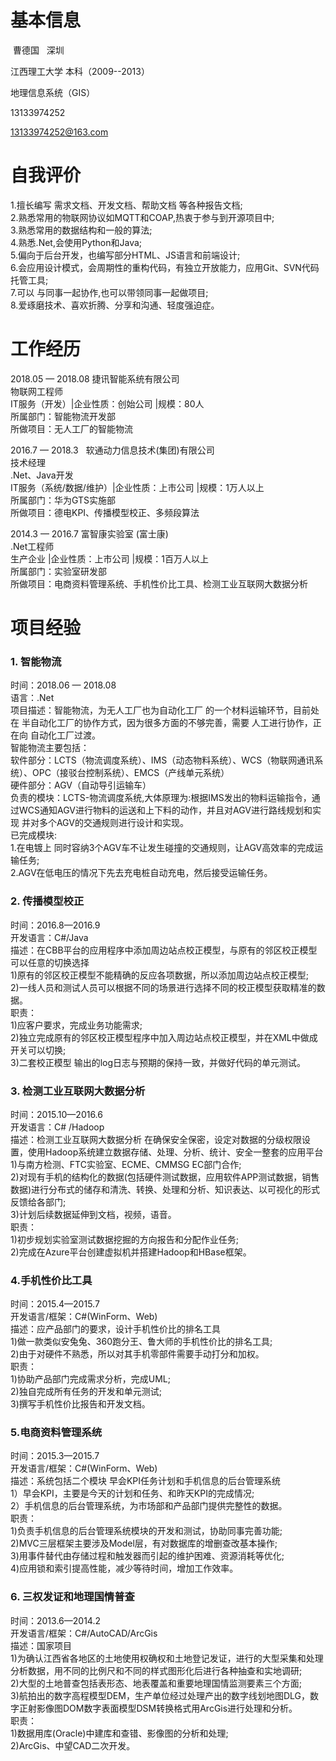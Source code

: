 # 基本信息 #

  曹德国    深圳
  
  江西理工大学 本科（2009--2013）
  
  地理信息系统（GIS）
  
  13133974252
  
  13133974252@163.com


# 自我评价 #
1.擅长编写 需求文档、开发文档、帮助文档 等各种报告文档;  
2.熟悉常用的物联网协议如MQTT和COAP,热衷于参与到开源项目中;  
3.熟悉常用的数据结构和一般的算法;  
4.熟悉.Net,会使用Python和Java;  
5.偏向于后台开发，也编写部分HTML、JS语言和前端设计;  
6.会应用设计模式，会周期性的重构代码，有独立开放能力，应用Git、SVN代码托管工具;  
7.可以 与同事一起协作,也可以带领同事一起做项目;  
8.爱琢磨技术、喜欢折腾、分享和沟通、轻度强迫症。  

# 工作经历 #
2018.05 — 2018.08 捷讯智能系统有限公司  
物联网工程师  
IT服务（开发）|企业性质：创始公司 |规模：80人  
所属部门：智能物流开发部  
所做项目：无人工厂的智能物流  

2016.7 — 2018.3   软通动力信息技术(集团)有限公司  
技术经理   
.Net、Java开发  
IT服务（系统/数据/维护）|企业性质：上市公司 |规模：1万人以上  
所属部门：华为GTS实施部  
所做项目：德电KPI、传播模型校正、多频段算法   

2014.3 — 2016.7  富智康实验室 (富士康)  
.Net工程师  
生产企业 |企业性质：上市公司 |规模：1百万人以上  
所属部门：实验室研发部  
所做项目：电商资料管理系统、手机性价比工具、检测工业互联网大数据分析  

# 项目经验 #

### 1. 智能物流   
时间：2018.06 — 2018.08  
语言：.Net  
项目描述：智能物流，为无人工厂也为自动化工厂 的一个材料运输环节，目前处在 半自动化工厂的协作方式，因为很多方面的不够完善，需要 人工进行协作，正在向 自动化工厂过渡。  
智能物流主要包括：  
软件部分：LCTS（物流调度系统）、IMS（动态物料系统）、WCS（物联网通讯系统）、OPC（接驳台控制系统）、EMCS（产线单元系统）  
硬件部分：AGV（自动导引运输车）  
负责的模块：LCTS-物流调度系统,大体原理为:根据IMS发出的物料运输指令，通过WCS通知AGV进行物料的运送和上下料的动作，并且对AGV进行路线规划和实现 并对多个AGV的交通规则进行设计和实现。  
已完成模块:  
1.在电镀上 同时容纳3个AGV车不让发生碰撞的交通规则，让AGV高效率的完成运输任务;  
2.AGV在低电压的情况下先去充电桩自动充电，然后接受运输任务。  


### 2. 传播模型校正 
时间：2016.8—2016.9  
开发语言：C#/Java  
描述：在CBB平台的应用程序中添加周边站点校正模型，与原有的邻区校正模型可以任意的切换选择  
1)原有的邻区校正模型不能精确的反应各项数据，所以添加周边站点校正模型;  
2)一线人员和测试人员可以根据不同的场景进行选择不同的校正模型获取精准的数据。  
职责：  
1)应客户要求，完成业务功能需求;  
2)独立完成原有的邻区校正模型程序中加入周边站点校正模型，并在XML中做成开关可以切换;  
3)二套校正模型 输出的log日志与预期的保持一致，并做好代码的单元测试。  

### 3. 检测工业互联网大数据分析   
时间：2015.10—2016.6  
开发语言：C# /Hadoop  
描述：检测工业互联网大数据分析 在确保安全保密，设定对数据的分级权限设置，使用Hadoop系统建立数据存储、处理、分析、统计、安全一整套的应用平台  
1)与南方检测、FTC实验室、ECME、CMMSG EC部门合作;  
2)对现有手机的结构化的数据(包括硬件测试数据，应用软件APP测试数据，销售数据)进行分布式的储存和清洗、转换、处理和分析、知识表达、以可视化的形式反馈给各部门;  
3)计划后续数据延伸到文档，视频，语音。  
职责：  
1)初步规划实验室测试数据挖掘的方向报告和分配作业任务;  
2)完成在Azure平台创建虚拟机并搭建Hadoop和HBase框架。

### 4.手机性价比工具 
时间：2015.4—2015.7  
开发语言/框架：C#(WinForm、Web)  
描述：应产品部门的要求，设计手机性价比的排名工具  
1)做一款类似安兔兔、360跑分王、鲁大师的手机性价比的排名工具;  
2)由于对硬件不熟悉，所以对其手机零部件需要手动打分和加权。  
职责：  
1)协助产品部门完成需求分析，完成UML;  
2)独自完成所有任务的开发和单元测试;  
3)撰写手机性价比报告和开发文档。

### 5.电商资料管理系统 
时间：2015.3—2015.7  
开发语言/框架：C#(WinForm、Web)  
描述：系统包括二个模块 早会KPI任务计划和手机信息的后台管理系统  
1）早会KPI，主要是今天的计划和任务、和昨天KPI的完成情况;  
2）手机信息的后台管理系统，为市场部和产品部门提供完整性的数据。  
职责：  
1)负责手机信息的后台管理系统模块的开发和测试，协助同事完善功能;  
2)MVC三层框架主要涉及Model层，有对数据库的增删查改基本操作;  
3)用事件替代由存储过程和触发器而引起的维护困难、资源消耗等优化;  
4)应用锁和索引提高性能，减少等待时间，增加工作效率。

### 6. 三权发证和地理国情普查
时间：2013.6—2014.2  
开发语言/框架：C#/AutoCAD/ArcGis  
描述：国家项目  
1)为确认江西省各地区的土地使用权确权和土地登记发证，进行的大型采集和处理分析数据，用不同的比例尺和不同的样式图形化后进行各种抽查和实地调研;  
2)大型的土地普查包括表形态、地表覆盖和重要地理国情监测要素三个方面;  
3)航拍出的数字高程模型DEM，生产单位经过处理产出的数字线划地图DLG，数字正射影像图DOM数字表面模型DSM转换格式用ArcGis进行处理和分析。  
职责：  
1)数据用库(Oracle)中建库和查错、影像图的分析和处理;  
2)ArcGis、中望CAD二次开发。
